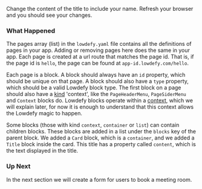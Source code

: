 Change the content of the title to include your name. Refresh your browser and you should see your changes.

### What Happened

The pages array (list) in the `lowdefy.yaml` file contains all the definitions of pages in your app. Adding or removing pages here does the same in your app. Each page is created at a url route that matches the page id. That is, if the page id is `hello`, the page can be found at `app-id.lowdefy.com/hello`.



Each page is a block. A block should always have an `id` property, which should be unique on that page. A block should also have a `type` property, which should be a valid Lowdefy block type. The first block on a page should also have a [kind](kind) 'context', like the `PageHeaderMenu`, `PageSiderMenu` and `Context` blocks do. Lowdefy blocks operate within a [context](context), which we will explain later, for now it is enough to understand that this context allows the Lowdefy magic to happen.

Some blocks (those with kind `context`, `container` or `list`) can contain children blocks. These blocks are added in a list under the `blocks` key of the parent block. We added a `Card` block, which is a `container`, and we added a `Title` block inside the card. This title has a property called `content`, which is the text displayed in the title.



### Up Next

In the next section we will create a form for users to book a meeting room.

